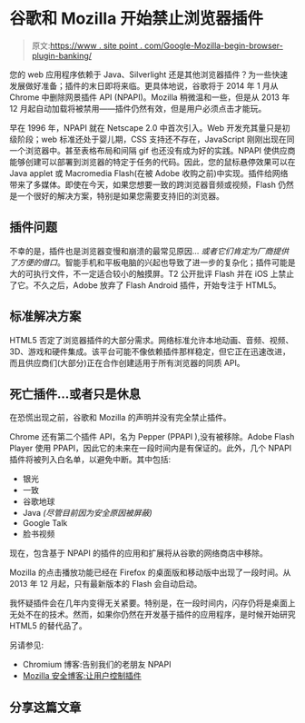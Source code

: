 # 谷歌和 Mozilla 开始禁止浏览器插件

> 原文:[https://www . site point . com/Google-Mozilla-begin-browser-plugin-banking/](https://www.sitepoint.com/google-mozilla-begin-browser-plugin-prohibition/)

您的 web 应用程序依赖于 Java、Silverlight 还是其他浏览器插件？为一些快速发展做好准备；插件的末日即将来临。更具体地说，谷歌将于 2014 年 1 月从 Chrome 中删除网景插件 API (NPAPI)。Mozilla 稍微温和一些，但是从 2013 年 12 月起自动加载将被禁用——插件仍然有效，但是用户必须点击才能玩。

早在 1996 年，NPAPI 就在 Netscape 2.0 中首次引入。Web 开发充其量只是初级阶段；web 标准还处于婴儿期，CSS 支持还不存在，JavaScript 刚刚出现在同一个浏览器中。甚至表格布局和间隔 gif 也还没有成为好的实践。NPAPI 使供应商能够创建可以部署到浏览器的特定于任务的代码。因此，您的鼠标悬停效果可以在 Java applet 或 Macromedia Flash(在被 Adobe 收购之前)中实现。插件给网络带来了多媒体。即使在今天，如果您想要一致的跨浏览器音频或视频，Flash 仍然是一个很好的解决方案，特别是如果您需要支持旧的浏览器。

## 插件问题

不幸的是，插件也是浏览器变慢和崩溃的最常见原因… *或者它们肯定为厂商提供了方便的借口*。智能手机和平板电脑的兴起也导致了进一步的复杂化；插件可能是大的可执行文件，不一定适合较小的触摸屏。T2 公开批评 Flash 并在 iOS 上禁止了它。不久之后，Adobe 放弃了 Flash Android 插件，开始专注于 HTML5。

## 标准解决方案

HTML5 否定了浏览器插件的大部分需求。网络标准允许本地动画、音频、视频、3D、游戏和硬件集成。该平台可能不像依赖插件那样稳定，但它正在迅速改进，而且供应商们(大部分)正在合作创建适用于所有浏览器的同质 API。

## 死亡插件…或者只是休息

在恐慌出现之前，谷歌和 Mozilla 的声明并没有完全禁止插件。

Chrome 还有第二个插件 API，名为 Pepper (PPAPI ),没有被移除。Adobe Flash Player 使用 PPAPI，因此它的未来在一段时间内是有保证的。此外，几个 NPAPI 插件将被列入白名单，以避免中断。其中包括:

*   银光
*   一致
*   谷歌地球
*   Java *(尽管目前因为安全原因被屏蔽)*
*   Google Talk
*   脸书视频

现在，包含基于 NPAPI 的插件的应用和扩展将从谷歌的网络商店中移除。

Mozilla 的点击播放功能已经在 Firefox 的桌面版和移动版中出现了一段时间。从 2013 年 12 月起，只有最新版本的 Flash 会自动启动。

我怀疑插件会在几年内变得无关紧要。特别是，在一段时间内，闪存仍将是桌面上无处不在的技术。然而，如果你仍然在开发基于插件的应用程序，是时候开始研究 HTML5 的替代品了。

另请参见:

*   Chromium 博客:告别我们的老朋友 NPAPI
*   [Mozilla 安全博客:让用户控制插件](https://blog.mozilla.org/security/2013/01/29/putting-users-in-control-of-plugins/)

## 分享这篇文章